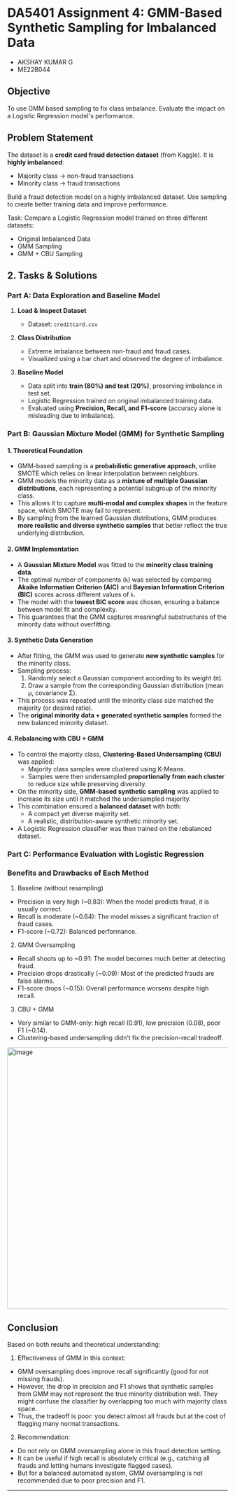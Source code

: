 # DA5401 Assignment 4: GMM-Based Synthetic Sampling for Imbalanced Data
- AKSHAY KUMAR G
- ME22B044

  
## **Objective**  
To use GMM based sampling to fix class imbalance. Evaluate the impact on a Logistic Regression model's performance.

## **Problem Statement**
The dataset is a **credit card fraud detection dataset** (from Kaggle). It is **highly imbalanced**:  
- Majority class → non-fraud transactions  
- Minority class → fraud transactions
  
Build a fraud detection model on a highly imbalanced dataset. Use sampling to create better training data and improve performance.

Task: Compare a Logistic Regression model trained on three different datasets:
- Original Imbalanced Data
- GMM Sampling
- GMM + CBU Sampling

## **2. Tasks & Solutions**

### **Part A: Data Exploration and Baseline Model**

1. **Load & Inspect Dataset**  
   - Dataset: `creditcard.csv`
    
2. **Class Distribution**  
   - Extreme imbalance between non-fraud and fraud cases.  
   - Visualized using a bar chart and observed the degree of imbalance.    

3. **Baseline Model**  
   - Data split into **train (80%) and test (20%)**, preserving imbalance in test set.  
   - Logistic Regression trained on original imbalanced training data.  
   - Evaluated using **Precision, Recall, and F1-score** (accuracy alone is misleading due to imbalance).  

### **Part B: Gaussian Mixture Model (GMM) for Synthetic Sampling**

#### **1. Theoretical Foundation**  
- GMM-based sampling is a **probabilistic generative approach**, unlike SMOTE which relies on linear interpolation between neighbors.  
- GMM models the minority data as a **mixture of multiple Gaussian distributions**, each representing a potential subgroup of the minority class.  
- This allows it to capture **multi-modal and complex shapes** in the feature space, which SMOTE may fail to represent.  
- By sampling from the learned Gaussian distributions, GMM produces **more realistic and diverse synthetic samples** that better reflect the true underlying distribution.  

#### **2. GMM Implementation**  
- A **Gaussian Mixture Model** was fitted to the **minority class training data**.  
- The optimal number of components (`k`) was selected by comparing **Akaike Information Criterion (AIC)** and **Bayesian Information Criterion (BIC)** scores across different values of `k`.  
- The model with the **lowest BIC score** was chosen, ensuring a balance between model fit and complexity.  
- This guarantees that the GMM captures meaningful substructures of the minority data without overfitting.  

#### **3. Synthetic Data Generation**  
- After fitting, the GMM was used to generate **new synthetic samples** for the minority class.  
- Sampling process:  
  1. Randomly select a Gaussian component according to its weight (π).  
  2. Draw a sample from the corresponding Gaussian distribution (mean µ, covariance Σ).  
- This process was repeated until the minority class size matched the majority (or desired ratio).  
- The **original minority data + generated synthetic samples** formed the new balanced minority dataset.  

#### **4. Rebalancing with CBU + GMM**  
- To control the majority class, **Clustering-Based Undersampling (CBU)** was applied:  
  - Majority class samples were clustered using K-Means.  
  - Samples were then undersampled **proportionally from each cluster** to reduce size while preserving diversity.  
- On the minority side, **GMM-based synthetic sampling** was applied to increase its size until it matched the undersampled majority.  
- This combination ensured a **balanced dataset** with both:  
  - A compact yet diverse majority set.  
  - A realistic, distribution-aware synthetic minority set.  
- A Logistic Regression classifier was then trained on the rebalanced dataset.  


### **Part C: Performance Evaluation with Logistic Regression**

### **Benefits and Drawbacks of Each Method**

1. Baseline (without resampling)

- Precision is very high (~0.83): When the model predicts fraud, it is usually correct.
- Recall is moderate (~0.64): The model misses a significant fraction of fraud cases.
- F1-score (~0.72): Balanced performance.

2. GMM Oversampling

- Recall shoots up to ~0.91: The model becomes much better at detecting fraud.
- Precision drops drastically (~0.09): Most of the predicted frauds are false alarms.
- F1-score drops (~0.15): Overall performance worsens despite high recall.

3. CBU + GMM

- Very similar to GMM-only: high recall (0.91), low precision (0.08), poor F1 (~0.14).
- Clustering-based undersampling didn’t fix the precision-recall tradeoff.

<img width="846" height="598" alt="image" src="https://github.com/user-attachments/assets/63a27b0f-a726-4479-bcee-d1b0bf1dd1d2" />

## **Conclusion**  

Based on both results and theoretical understanding:

1. Effectiveness of GMM in this context:

- GMM oversampling does improve recall significantly (good for not missing frauds).
- However, the drop in precision and F1 shows that synthetic samples from GMM may not represent the true minority distribution well. They might confuse the classifier by overlapping too much with majority class space.
- Thus, the tradeoff is poor: you detect almost all frauds but at the cost of flagging many normal transactions.

2. Recommendation:

- Do not rely on GMM oversampling alone in this fraud detection setting.
- It can be useful if high recall is absolutely critical (e.g., catching all frauds and letting humans investigate flagged cases).
- But for a balanced automated system, GMM oversampling is not recommended due to poor precision and F1.

---
